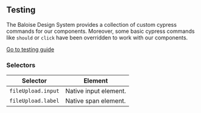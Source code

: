 ## Testing

The Baloise Design System provides a collection of custom cypress commands for our components. Moreover, some basic cypress commands like `should` or `click` have been overridden to work with our components.

<a class="sb-unstyled button is-primary" href="../?path=/docs/development-testing--page">Go to testing guide</a>

<!-- START: human documentation -->



<!-- END: human documentation -->


### Selectors

| Selector           | Element               |
| ------------------ | --------------------- |
| `fileUpload.input` | Native input element. |
| `fileUpload.label` | Native span element.  |

